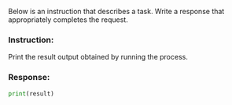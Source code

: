 Below is an instruction that describes a task. Write a response that appropriately completes the request.

### Instruction:
Print the result output obtained by running the process.

### Response:
```python
print(result)
```